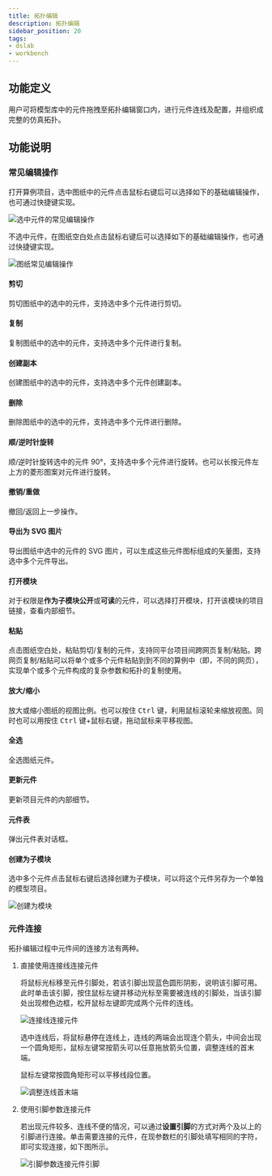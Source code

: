 ```yaml
---
title: 拓扑编辑
description: 拓扑编辑
sidebar_position: 20
tags:
- dslab
- workbench
---
```


## 功能定义

用户可将模型库中的元件拖拽至拓扑编辑窗口内，进行元件连线及配置，并组织成完整的仿真拓扑。

## 功能说明

### 常见编辑操作

打开算例项目，选中图纸中的元件点击鼠标右键后可以选择如下的基础编辑操作，也可通过快捷键实现。

![选中元件的常见编辑操作](./1.png)

不选中元件，在图纸空白处点击鼠标右键后可以选择如下的基础编辑操作，也可通过快捷键实现。

![图纸常见编辑操作](./2.png)

#### 剪切

剪切图纸中的选中的元件，支持选中多个元件进行剪切。

#### 复制

复制图纸中的选中的元件，支持选中多个元件进行复制。

#### 创建副本

创建图纸中的选中的元件，支持选中多个元件创建副本。

#### 删除

删除图纸中的选中的元件，支持选中多个元件进行删除。

#### 顺/逆时针旋转

顺/逆时针旋转选中的元件 90°，支持选中多个元件进行旋转。也可以长按元件左上方的菱形图案对元件进行旋转。

#### 撤销/重做

撤回/返回上一步操作。

#### 导出为 SVG 图片

导出图纸中选中的元件的 SVG 图片，可以生成这些元件图标组成的矢量图，支持选中多个元件导出。

#### 打开模块

对于权限是**作为子模块公开**或**可读**的元件，可以选择打开模块，打开该模块的项目链接，查看内部细节。

#### 粘贴

点击图纸空白处，粘贴剪切/复制的元件，支持同平台项目间跨网页复制/粘贴。跨网页复制/粘贴可以将单个或多个元件粘贴到到不同的算例中（即，不同的网页），实现单个或多个元件构成的复杂参数和拓扑的复制使用。

#### 放大/缩小

放大或缩小图纸的视图比例。也可以按住 <kbd>Ctrl</kbd> 键，利用鼠标滚轮来缩放视图。同时也可以用按住 <kbd>Ctrl</kbd> 键+鼠标右键，拖动鼠标来平移视图。

#### 全选

全选图纸元件。

#### 更新元件

更新项目元件的内部细节。

#### 元件表

弹出元件表对话框。

#### 创建为子模块

选中多个元件点击鼠标右键后选择创建为子模块，可以将这个元件另存为一个单独的模型项目。

![创建为模块](./3.png)

### 元件连接

拓扑编辑过程中元件间的连接方法有两种。

1. 直接使用连接线连接元件
   
   将鼠标光标移至元件引脚处，若该引脚出现蓝色圆形阴影，说明该引脚可用。此时单击该引脚，按住鼠标左键并移动光标至需要被连线的引脚处，当该引脚处出现橙色边框，松开鼠标左键即完成两个元件的连线。

   ![连接线连接元件](./4.png)
   
   选中连线后，将鼠标悬停在连线上，连线的两端会出现连个箭头，中间会出现一个圆角矩形，鼠标左键常按箭头可以任意拖放箭头位置，调整连线的首末端。

   鼠标左键常按圆角矩形可以平移线段位置。

   ![调整连线首末端](./6.png)

2. 使用引脚参数连接元件
   
   若出现元件较多、连线不便的情况，可以通过**设置引脚**的方式对两个及以上的引脚进行连接。单击需要连接的元件，在现参数栏的引脚处填写相同的字符，即可实现连接，如下图所示。

   ![引脚参数连接元件引脚](./5.png)

